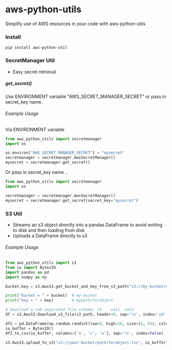 # aws-python-utils

Simplify use of AWS resources in your code with aws-python-utils

### Install

```
pip install aws-python-util
```

### SecretManager Util
* Easy secret retrieval

##### get_secret()

Use ENVIRONMENT variable "AWS_SECRET_MANAGER_SECRET" or pass in secret_key name.

###### Example Usage

Via ENVIRONMENT variable
```python
from aws_python_utils import secretmanager
import os

os.environ["AWS_SECRET_MANAGER_SECRET"] = "mysecret"
secretmanager = secretmanager.AwsSecretManager()
mysecret = secretmanager.get_secret()
```

Or pass in secret_key name ..
```python
from aws_python_utils import secretmanager
import os

secretmanager = secretmanager.AwsSecretManager()
mysecret = secretmanager.get_secret(secret_key="mysecret")
```

### S3 Util
* Streams an s3 object directly into a pandas DataFrame to avoid writing to disk and then loading from disk
* Uploads a DataFrame directly to s3

###### Example Usage
```python
from aws_python_utils import s3
from io import BytesIO
import pandas as pd
import numpy as np

bucket,key = s3.AwsS3.get_bucket_and_key_from_s3_path("s3://my-bucket/mypath/to/object")

print("bucket = " + bucket)  # my-bucket
print("key = " + key)        # mypath/to/object

# download a tab separated file schema: id    val1  val2
df = s3.AwsS3.download_s3_file(s3_path, header=0, sep='\t', index='id')

df2 = pd.DataFrame(np.random.randint(low=0, high=10, size=(5, 5)), columns=['a', 'b', 'c', 'd', 'e'])
io_buffer = BytesIO()
df2.to_csv(io_buffer, columns=['a', 'c', 'e'], sep='\t', index=False)

s3.AwsS3.upload_to_s3("s3://your-bucket/path/to/object.tsv", io_buffer)
```
